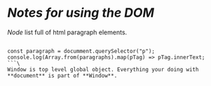 # **_Notes for using the DOM_**

_Node_ list full of html paragraph elements.

````

const paragraph = documment.querySelector("p");
console.log(Array.from(paragraphs).map(pTag) => pTag.innerText;
```\
Window is top level global object. Everything your doing with **document** is part of **Window**.

````

